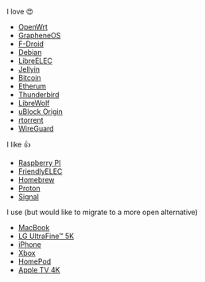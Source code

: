 I love 😍

- [OpenWrt](https://openwrt.org/start)
- [GrapheneOS](https://grapheneos.org)
- [F-Droid](https://f-droid.org/)
- [Debian](https://www.debian.org)
- [LibreELEC](https://libreelec.tv/)
- [Jellyin](https://jellyfin.org/)
- [Bitcoin](https://github.com/bitcoin/bitcoin)
- [Etherum](https://github.com/ethereum)
- [Thunderbird](https://www.thunderbird.net)
- [LibreWolf](https://librewolf.net)
- [uBlock Origin](https://github.com/gorhill/uBlock)
- [rtorrent](https://github.com/rakshasa/rtorrent)
- [WireGuard](https://www.wireguard.com/)

I like 👍

- [Raspberry PI](https://www.raspberrypi.org)
- [FriendlyELEC](https://www.friendlyelec.com)
- [Homebrew](https://github.com/Homebrew/brew)
- [Proton](https://protonapps.com)
- [Signal](https://signal.org)

I use (but would like to migrate to a more open alternative)

- [MacBook](https://www.apple.com/macbook-air/)
- [LG UltraFine™ 5K](https://www.lg.com/us/monitors)
- [iPhone](https://www.apple.com/iphone/)
- [Xbox](https://www.xbox.com/de-AT/)
- [HomePod](https://www.apple.com/homepod/)
- [Apple TV 4K](https://www.apple.com/apple-tv-4k/)
